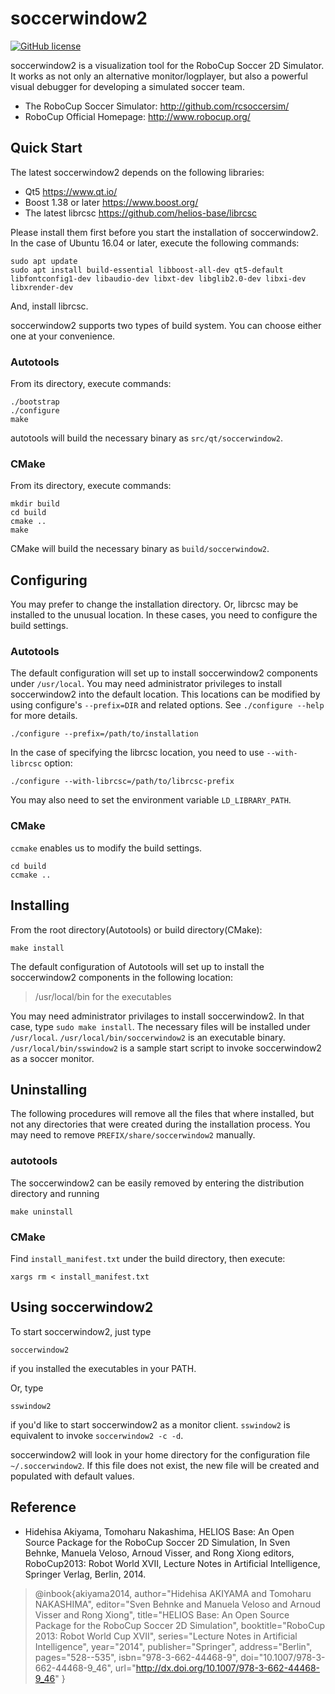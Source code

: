 # soccerwindow2
[![GitHub license](https://img.shields.io/github/license/helios-base/soccerwindow2)](https://github.com/helios-base/soccerwindow2/blob/master/LISENCE)


soccerwindow2 is a visualization tool for the RoboCup Soccer 2D Simulator.
It works as not only an alternative monitor/logplayer, but also a powerful visual debugger for developing a simulated soccer team.

- The RoboCup Soccer Simulator: http://github.com/rcsoccersim/
- RoboCup Official Homepage: http://www.robocup.org/

## Quick Start

The latest soccerwindow2 depends on the following libraries:
 - Qt5 https://www.qt.io/ 
 - Boost 1.38 or later https://www.boost.org/
 - The latest librcsc https://github.com/helios-base/librcsc

Please install them first before you start the installation of soccerwindow2.
In the case of Ubuntu 16.04 or later, execute the following commands:

```
sudo apt update
sudo apt install build-essential libboost-all-dev qt5-default libfontconfig1-dev libaudio-dev libxt-dev libglib2.0-dev libxi-dev libxrender-dev 
```
And, install librcsc.

soccerwindow2 supports two types of build system.
You can choose either one at your convenience.

### Autotools

From its directory, execute commands:
```
./bootstrap
./configure
make
```
autotools will build the necessary binary as `src/qt/soccerwindow2`.

### CMake

From its directory, execute commands:

```
mkdir build
cd build
cmake ..
make
```
CMake will build the necessary binary as `build/soccerwindow2`.

## Configuring

You may prefer to change the installation directory.
Or, librcsc may be installed to the unusual location.
In these cases, you need to configure the build settings.

### Autotools

The default configuration will set up to install soccerwindow2 components under `/usr/local`.
You may need administrator privileges to install soccerwindow2 into the default location.
This locations can be modified by using configure's `--prefix=DIR` and related options.
See `./configure --help` for more details.
```
./configure --prefix=/path/to/installation
```

In the case of specifying the librcsc location, you need to use `--with-librcsc` option:
```
./configure --with-librcsc=/path/to/librcsc-prefix
```
You may also need to set the environment variable `LD_LIBRARY_PATH`.

### CMake

`ccmake` enables us to modify the build settings.
```
cd build
ccmake ..
```

## Installing

From the root directory(Autotools) or build directory(CMake):
```
make install
```

The default configuration of Autotools will set up to install the soccerwindow2
components in the following location:
> /usr/local/bin        for the executables

You may need administrator privilages to install soccerwindow2.
In that case, type `sudo make install`.
The necessary files will be installed under `/usr/local`.
`/usr/local/bin/soccerwindow2` is an executable binary.
`/usr/local/bin/sswindow2` is a sample start script to invoke soccerwindow2 as a soccer monitor.


## Uninstalling

The following procedures will remove all the files that where installed, but not any directories that were created during the installation process.
You may need to remove `PREFIX/share/soccerwindow2` manually.

### autotools
The soccerwindow2 can be easily removed by entering the distribution directory and running
```
make uninstall
```

### CMake

Find `install_manifest.txt` under the build directory, then execute:
```
xargs rm < install_manifest.txt
```

## Using soccerwindow2

To start soccerwindow2, just type

```
soccerwindow2
```
if you installed the executables in your PATH.

Or, type
```
sswindow2
```
if you'd like to start soccerwindow2 as a monitor client.
`sswindow2` is equivalent to invoke `soccerwindow2 -c -d`.

soccerwindow2 will look in your home directory for the configuration file `~/.soccerwindow2`.
If this file does not exist, the new file will be created and populated with
default values.

## Reference

- Hidehisa Akiyama, Tomoharu Nakashima, HELIOS Base: An Open Source Package for the RoboCup Soccer 2D Simulation, In Sven Behnke, Manuela
Veloso, Arnoud Visser, and Rong Xiong editors, RoboCup2013: Robot World XVII, Lecture Notes in Artificial Intelligence, Springer Verlag, Berlin, 2014.

> @inbook{akiyama2014,
>   author="Hidehisa AKIYAMA and Tomoharu NAKASHIMA",
>   editor="Sven Behnke and Manuela Veloso and Arnoud Visser and Rong Xiong",
>   title="HELIOS Base: An Open Source Package for the RoboCup Soccer 2D Simulation",
>   booktitle="RoboCup 2013: Robot World Cup XVII",
>   series="Lecture Notes in Artificial Intelligence",
>   year="2014",
>   publisher="Springer",
>   address="Berlin",
>   pages="528--535",
>   isbn="978-3-662-44468-9",
>   doi="10.1007/978-3-662-44468-9_46",
>   url="http://dx.doi.org/10.1007/978-3-662-44468-9_46"
> }
